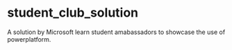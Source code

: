 # student_club_solution
A solution by Microsoft learn student amabassadors to showcase the use of powerplatform. 
